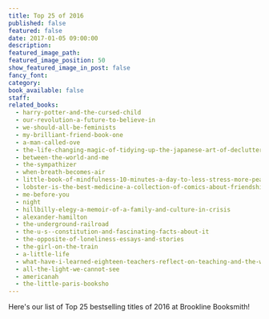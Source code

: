 ```yaml
---
title: Top 25 of 2016
published: false
featured: false
date: 2017-01-05 09:00:00
description:
featured_image_path:
featured_image_position: 50
show_featured_image_in_post: false
fancy_font:
category:
book_available: false
staff:
related_books:
  - harry-potter-and-the-cursed-child
  - our-revolution-a-future-to-believe-in
  - we-should-all-be-feminists
  - my-brilliant-friend-book-one
  - a-man-called-ove
  - the-life-changing-magic-of-tidying-up-the-japanese-art-of-decluttering-and-organizing
  - between-the-world-and-me
  - the-sympathizer
  - when-breath-becomes-air
  - little-book-of-mindfulness-10-minutes-a-day-to-less-stress-more-peace
  - lobster-is-the-best-medicine-a-collection-of-comics-about-friendship
  - me-before-you
  - night
  - hillbilly-elegy-a-memoir-of-a-family-and-culture-in-crisis
  - alexander-hamilton
  - the-underground-railroad
  - the-u-s--constitution-and-fascinating-facts-about-it
  - the-opposite-of-loneliness-essays-and-stories
  - the-girl-on-the-train
  - a-little-life
  - what-have-i-learned-eighteen-teachers-reflect-on-teaching-and-the-wisdom-theyve-gained-along-the-way
  - all-the-light-we-cannot-see
  - americanah
  - the-little-paris-booksho
---
```



Here's our list of Top 25 bestselling titles of 2016 at Brookline Booksmith!
